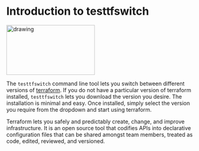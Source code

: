 # Introduction to testtfswitch

<img style="text-allign:center" src="https://s3.us-east-2.amazonaws.com/kepler-images/warrensbox/tfswitch/logo.png" alt="drawing" width="230" height="130"/>

The `testtfswitch` command line tool lets you switch between different versions of <a href="https://www.terraform.io/" target="_blank">terraform</a>.
If you do not have a particular version of terraform installed, `testtfswitch` lets you download the version you desire.
The installation is minimal and easy. 
Once installed, simply select the version you require from the dropdown and start using terraform. 

Terraform lets you safely and predictably create, change, and improve infrastructure. It is an open source tool that codifies APIs into declarative configuration files that can be shared amongst team members, treated as code, edited, reviewed, and versioned.
